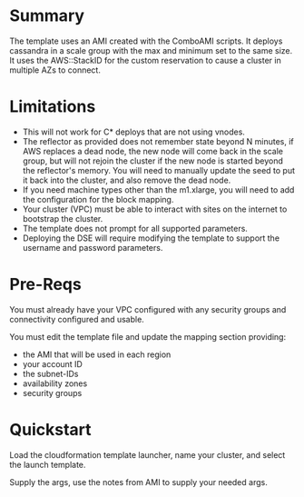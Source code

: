 Summary
=======

The template uses an AMI created with the ComboAMI scripts.
It deploys cassandra in a scale group with the max and minimum set to the same size.  
It uses the AWS::StackID for the custom reservation to cause a cluster in multiple AZs to connect.

Limitations
===========

- This will not work for C* deploys that are not using vnodes.
- The reflector as provided does not remember state beyond N minutes, if AWS replaces a dead node, the new node will come back in the scale group, but will not rejoin the cluster if the new node is started beyond the reflector's memory.  You will need to manually update the seed to put it back into the cluster, and also remove the dead node.
- If you need machine types other than the m1.xlarge, you will need to add the configuration for the block mapping.
- Your cluster (VPC) must be able to interact with sites on the internet to bootstrap the cluster.
- The template does not prompt for all supported parameters. 
- Deploying the DSE will require modifying the template to support the username and password parameters.

Pre-Reqs
========

You must already have your VPC configured with any security groups and connectivity configured and usable.

You must edit the template file and update the mapping section providing:

  - the AMI that will be used in each region
  - your account ID
  - the subnet-IDs
  - availability zones
  - security groups

Quickstart
==========

Load the cloudformation template launcher, name your cluster, and select the launch template.

Supply the args, use the notes from AMI to supply your needed args.
